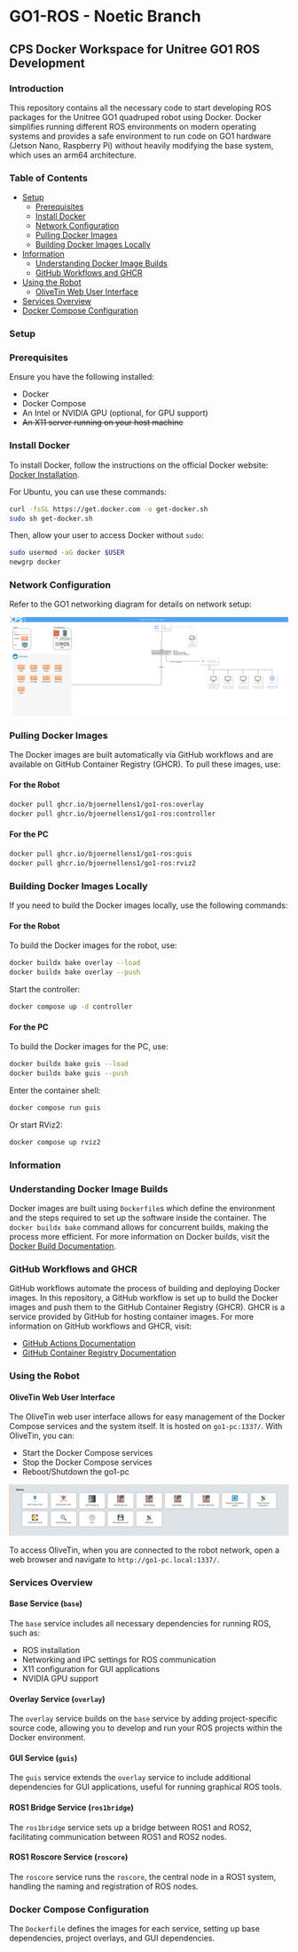 # GO1-ROS - Noetic Branch

## CPS Docker Workspace for Unitree GO1 ROS Development

### Introduction

This repository contains all the necessary code to start developing ROS packages for the Unitree GO1 quadruped robot using Docker. Docker simplifies running different ROS environments on modern operating systems and provides a safe environment to run code on GO1 hardware (Jetson Nano, Raspberry Pi) without heavily modifying the base system, which uses an arm64 architecture.

### Table of Contents
- [Setup](#setup)
    - [Prerequisites](#prerequisites)
    - [Install Docker](#install-docker)
    - [Network Configuration](#network-configuration)
    - [Pulling Docker Images](#pulling-docker-images)
    - [Building Docker Images Locally](#building-docker-images-locally)
- [Information](#information)
    - [Understanding Docker Image Builds](#understanding-docker-image-builds)
    - [GitHub Workflows and GHCR](#github-workflows-and-ghcr)
- [Using the Robot](#using-the-robot)
  - [OliveTin Web User Interface](#olivetin-web-user-interface)
- [Services Overview](#services-overview)
- [Docker Compose Configuration](#docker-compose-configuration)

### Setup
### Prerequisites

Ensure you have the following installed:
- Docker
- Docker Compose
- An Intel or NVIDIA GPU (optional, for GPU support)
- ~~An X11 server running on your host machine~~

### Install Docker

To install Docker, follow the instructions on the official Docker website: [Docker Installation](https://docs.docker.com/get-docker/).

For Ubuntu, you can use these commands:
```sh
curl -fsSL https://get.docker.com -o get-docker.sh
sudo sh get-docker.sh
```

Then, allow your user to access Docker without `sudo`:
```sh
sudo usermod -aG docker $USER
newgrp docker
```

### Network Configuration

Refer to the GO1 networking diagram for details on network setup:

![GO1 Networking Diagram](docs/go1_network.drawio.svg)

### Pulling Docker Images

The Docker images are built automatically via GitHub workflows and are available on GitHub Container Registry (GHCR). To pull these images, use:

#### For the Robot

```sh
docker pull ghcr.io/bjoernellens1/go1-ros:overlay
docker pull ghcr.io/bjoernellens1/go1-ros:controller
```

#### For the PC

```sh
docker pull ghcr.io/bjoernellens1/go1-ros:guis
docker pull ghcr.io/bjoernellens1/go1-ros:rviz2
```

### Building Docker Images Locally

If you need to build the Docker images locally, use the following commands:

#### For the Robot

To build the Docker images for the robot, use:
```sh
docker buildx bake overlay --load
docker buildx bake overlay --push
```

Start the controller:
```sh
docker compose up -d controller
```

#### For the PC

To build the Docker images for the PC, use:
```sh
docker buildx bake guis --load
docker buildx bake guis --push
```

Enter the container shell:
```sh
docker compose run guis
```

Or start RViz2:
```sh
docker compose up rviz2
```

### Information
### Understanding Docker Image Builds

Docker images are built using `Dockerfile`s which define the environment and the steps required to set up the software inside the container. The `docker buildx bake` command allows for concurrent builds, making the process more efficient. For more information on Docker builds, visit the [Docker Build Documentation](https://docs.docker.com/engine/reference/commandline/build/).

### GitHub Workflows and GHCR

GitHub workflows automate the process of building and deploying Docker images. In this repository, a GitHub workflow is set up to build the Docker images and push them to the GitHub Container Registry (GHCR). GHCR is a service provided by GitHub for hosting container images. For more information on GitHub workflows and GHCR, visit:
- [GitHub Actions Documentation](https://docs.github.com/en/actions)
- [GitHub Container Registry Documentation](https://docs.github.com/en/packages/working-with-a-github-packages-registry/working-with-the-container-registry)

### Using the Robot

#### OliveTin Web User Interface

The OliveTin web user interface allows for easy management of the Docker Compose services and the system itself. It is hosted on `go1-pc:1337/`. With OliveTin, you can:
- Start the Docker Compose services
- Stop the Docker Compose services
- Reboot/Shutdown the go1-pc

![alt text](docs/olivetin.png)

To access OliveTin, when you are connected to the robot network, open a web browser and navigate to `http://go1-pc.local:1337/`.

### Services Overview

#### Base Service (`base`)

The `base` service includes all necessary dependencies for running ROS, such as:
- ROS installation
- Networking and IPC settings for ROS communication
- X11 configuration for GUI applications
- NVIDIA GPU support

#### Overlay Service (`overlay`)

The `overlay` service builds on the `base` service by adding project-specific source code, allowing you to develop and run your ROS projects within the Docker environment.

#### GUI Service (`guis`)

The `guis` service extends the `overlay` service to include additional dependencies for GUI applications, useful for running graphical ROS tools.

#### ROS1 Bridge Service (`ros1bridge`)

The `ros1bridge` service sets up a bridge between ROS1 and ROS2, facilitating communication between ROS1 and ROS2 nodes.

#### ROS1 Roscore Service (`roscore`)

The `roscore` service runs the `roscore`, the central node in a ROS1 system, handling the naming and registration of ROS nodes.

### Docker Compose Configuration

The `Dockerfile` defines the images for each service, setting up base dependencies, project overlays, and GUI dependencies.